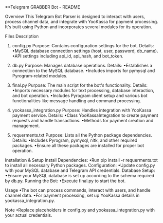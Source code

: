 **Telegram GRABBER Bot - README

Overview
This Telegram Bot Parser is designed to interact with users, process channel data, and integrate with YooKassa for payment processing. It's built using Python and incorporates several modules for its operation.

Files Description
1. config.py
   Purpose: Contains configuration settings for the bot.
   Details:
   •MySQL database connection settings (host, user, password, db_name).
   •API settings including api_id, api_hash, and bot_token.
 
3. db.py
   Purpose: Manages database operations.
   Details:
   •Establishes a connection to the MySQL database.
   •Includes imports for pymysql and Pyrogram-related modules.
 
6. final.py
   Purpose: The main script for the bot's functionality.
   Details:
   •Imports necessary modules for text processing, database interaction, and bot operation.
   •Includes Pyrogram client setup and various bot functionalities like message handling and command processing.
 
8. yookassa_integration.py
   Purpose: Handles integration with YooKassa payment service.
   Details:
   •Class YooKassaIntegration to create payment requests and handle transactions.
   •Methods for payment creation and management.
 
10. requerments.txt
   Purpose: Lists all the Python package dependencies.
   Details:
   •Includes Pyrogram, pymysql, nltk, and other required packages.
   •Ensure all these packages are installed for proper bot operation.
 
Installation & Setup
	Install Dependencies:
 •Run pip install -r requerments.txt to install all necessary Python packages.
 	Configuration:
  •Update config.py with your MySQL database and Telegram API credentials.
  	Database Setup:
   •Ensure your MySQL database is set up according to the schema required by db.py.
   	Running the Bot:
    •Execute final.py to start the bot.
 
Usage
	•The bot can process commands, interact with users, and handle channel data.
 	•For payment processing, set up YooKassa details in yookassa_integration.py.
 
Note
	•Replace placeholders in config.py and yookassa_integration.py with your actual credentials.
